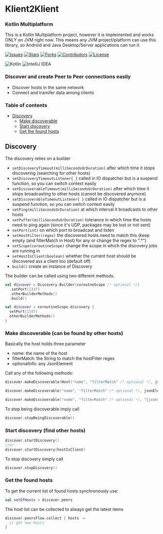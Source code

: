 # Klient2Klient

### Kotlin Multiplatform

This is a Kotlin Multiplatform project, however it is implemented and works ONLY on JVM right now.
This means any JVM project/platform can use this library, so Android and Java Desktop/Server applications can run it.

[![Issues](https://img.shields.io/github/issues/DATL4G/Klient2Klient.svg?style=for-the-badge)](https://github.com/DATL4G/Klient2Klient/issues)
[![Stars](https://img.shields.io/github/stars/DATL4G/Klient2Klient.svg?style=for-the-badge)](https://github.com/DATL4G/Klient2Klient)
[![Forks](https://img.shields.io/github/forks/DATL4G/Klient2Klient.svg?style=for-the-badge)](https://github.com/DATL4G/Klient2Klient/network/members)
[![Contributors](https://img.shields.io/github/contributors/DATL4G/Klient2Klient.svg?style=for-the-badge)](https://github.com/DATL4G/Klient2Klient/graphs/contributors)
[![License](https://img.shields.io/github/license/DATL4G/Klient2Klient.svg?style=for-the-badge)](https://github.com/DATL4G/Klient2Klient/blob/master/LICENSE)

![Kotlin](https://img.shields.io/badge/kotlin-%230095D5.svg?style=for-the-badge&logo=kotlin&logoColor=white)
![IntelliJ IDEA](https://img.shields.io/badge/IntelliJIDEA-000000.svg?style=for-the-badge&logo=intellij-idea&logoColor=white)

### Discover and create Peer to Peer connections easily

- Discover hosts in the same network
- Connect and transfer data among clients

### Table of contents

- [Discovery](#discovery)
  - [Make discoverable](#make-discoverable-can-be-found-by-other-hosts)
  - [Start discovery](#start-discovery-find-other-hosts)
  - [Get the found hosts](#get-the-found-hosts)

## Discovery

The discovery relies on a builder

- ```setDiscoveryTimeout(milliSecondsOrDuration)``` after which time it stops discovering (searching for other hosts)
- ```setDiscoveryTimeoutListener{ }``` called in IO dispatcher but is a suspend function, so you can switch context easily
- ```setDiscoverableTimeout(milliSecondsOrDuration)``` after which time it stops broadcasting to other hosts (cannot be discovered anymore)
- ```setDiscoverableTimeoutListener{ }``` called in IO dispatcher but is a suspend function, so you can switch context easily
- ```setPing(milliSecondsOrDuration)``` at which interval it broadcasts to other hosts
- ```setPuffer(milliSecondsOrDuration)``` tolerance in which time the hosts need to ping again (since it's UDP, packages may be lost or not sent)
- ```setPort(int)``` on which port to broadcast and listen
- ```setHostFilter(regex)``` the discovered hosts need to match this (keep empty (and filterMatch in Host) for any or change the regex to ".*")
- ```setScope(coroutineScope)``` change the scope in which the discovery jobs are running in
- ```setHostIsClient(boolean)``` whether the current host should be discovered ass a client too (default off)
- ```build()``` create an instance of Discovery

The builder can be called using two different methods.

```kotlin
val discover = Discovery.Builder(coroutneScope /* optional */)
  .setPort(1337)
  .otherBuilderMethods()
  .build()
```

```kotlin
val discover = coroutineScope.discovery {
  setPort(1337)
  otherBuilderMethods()
}
```

### Make discoverable (can be found by other hosts)

Basically the host holds three parameter

- name: the name of the host
- filterMatch: the String to match the hostFilter regex
- optionalInfo: any JsonElement

Call any of the following methods:

```kotlin
discover.makeDiscoverable(Host("name", "filterMatch" /* optional */, jsonElement /* optional */))
```

```kotlin
discover.makeDiscoverable("name", "filterMatch" /* optional */, jsonElement /* optional */)
```

```kotlin
discover.makeDiscoverable("name", "filterMatch" /* optional */, "{jsonString: true}" /* optional */)
```

To stop being discoverable imply call

```kotlin
discover.stopBeingDiscoverable()
```

### Start discovery (find other hosts)

```kotlin
discover.startDiscovery()
//or
discover.startDiscovery(hostIsClient)
```

To stop discovery simply call

```kotlin
discover.stopDiscovery()
```

### Get the found hosts

To get the current list of found hosts synchronously use:

```kotlin
val setOfHosts = discover.peers
```

The host list can be collected to always get the latest items

```kotlin
discover.peersFlow.collect { hosts ->
  // got new hosts
}
```

